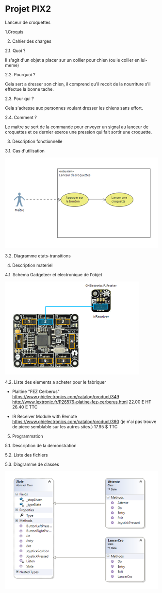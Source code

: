 Projet PIX2
==========
Lanceur de croquettes

1.Croquis




2. Cahier des charges 

2.1. Quoi ? 

Il s'agit d'un objet a placer sur un collier pour chien (ou le collier en lui-meme)

 

2.2. Pourquoi ? 

Cela sert a dresser son chien, il comprend qu'il recoit de la nourriture s'il effectue la bonne tache.

 

2.3. Pour qui ? 

Cela s'adresse aux personnes voulant dresser les chiens sans effort.

 

2.4. Comment ? 

Le maitre se sert de la commande pour envoyer un signal au lanceur de croquettes 
et ce dernier exerce une pression qui fait sortir une croquette. 

 

3. Description fonctionnelle 

3.1. Cas d'utilisation 

![alt tag](https://raw.githubusercontent.com/MarcBeaudet/ProjetPIX2/master/Diagrammeuml.png)

 

3.2. Diagramme etats-transitions 



 

4. Description materiel 

4.1. Schema Gadgeteer et electronique de l'objet 

![alt tag](https://raw.githubusercontent.com/MarcBeaudet/ProjetPIX2/master/Schemagadgeteer.png)

 

4.2. Liste des elements a acheter pour le fabriquer

- Plaitine "FEZ Cerberus"
https://www.ghielectronics.com/catalog/product/349
http://www.lextronic.fr/P26576-platine-fez-cerberus.html
22.00 E HT   26.40 E TTC

- IR Receiver Module with Remote
https://www.ghielectronics.com/catalog/product/360 (je n'ai pas trouve de piece semblable sur les autres sites.)
17.95 $ TTC



5. Programmation 

5.1. Description de la demonstration 



 

5.2. Liste des fichiers 



 

5.3. Diagramme de classes 

![alt tag](https://raw.githubusercontent.com/MarcBeaudet/ProjetPIX2/master/Diagrammeclasse.png)
